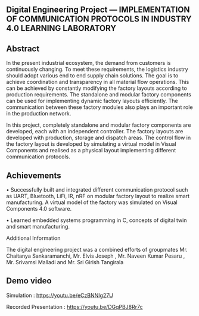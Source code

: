 ## Digital Engineering Project — IMPLEMENTATION OF COMMUNICATION PROTOCOLS IN INDUSTRY 4.0 LEARNING LABORATORY

## Abstract

In the present industrial ecosystem, the demand from customers is continuously changing. To meet these requirements, the logistics industry should adopt various end to end supply chain solutions. The goal is to achieve coordination and transparency in all material flow operations. This can be achieved by constantly modifying the factory layouts according to production requirements. The standalone and modular factory components can be used for implementing dynamic factory layouts efficiently. The communication between these factory modules also plays an important role in the production network.

In this project, completely standalone and modular factory components are developed, each with an independent controller. The factory layouts are developed with production, storage and dispatch areas. The control flow in the factory layout is developed by simulating a virtual model in Visual Components and realised as a physical layout implementing different communication protocols.
 
 
 ## Achievements

•	Successfully built and integrated different communication protocol such as UART, Bluetooth, LiFi, IR, nRF on modular factory layout to realize smart manufacturing. A virtual      model of the factory was simulated on Visual Components 4.0 software.

•	Learned embedded systems programming in C, concepts of digital twin and smart manufacturing.

Additional Information

The digital engineering project was a combined efforts of groupmates
Mr. Chaitanya Sankaramanchi, Mr. Elvis Joseph , Mr. Naveen Kumar Pesaru , Mr. Srivamsi Malladi  and Mr. Sri Girish Tangirala

## Demo video

Simulation : https://youtu.be/eCzBNNIg27U

Recorded Presentation : https://youtu.be/DGqPBJ8Rr7c
